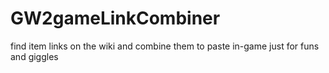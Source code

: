 # GW2gameLinkCombiner
find item links on the wiki and combine them to paste in-game just for funs and giggles
